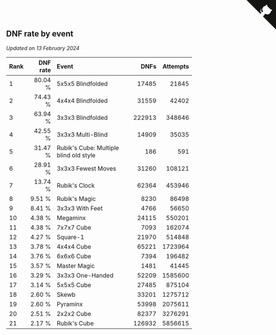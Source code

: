 ## DNF rate by event

*Updated on 13 February 2024*

| Rank | DNF rate | Event | DNFs | Attempts |
| :--- | ---: | :--- | ---: | ---: |
| 1 | 80.04 % | 5x5x5 Blindfolded | 17485 | 21845 |
| 2 | 74.43 % | 4x4x4 Blindfolded | 31559 | 42402 |
| 3 | 63.94 % | 3x3x3 Blindfolded | 222913 | 348646 |
| 4 | 42.55 % | 3x3x3 Multi-Blind | 14909 | 35035 |
| 5 | 31.47 % | Rubik's Cube: Multiple blind old style | 186 | 591 |
| 6 | 28.91 % | 3x3x3 Fewest Moves | 31260 | 108121 |
| 7 | 13.74 % | Rubik's Clock | 62364 | 453946 |
| 8 | 9.51 % | Rubik's Magic | 8230 | 86498 |
| 9 | 8.41 % | 3x3x3 With Feet | 4766 | 56650 |
| 10 | 4.38 % | Megaminx | 24115 | 550201 |
| 11 | 4.38 % | 7x7x7 Cube | 7093 | 162074 |
| 12 | 4.27 % | Square-1 | 21970 | 514848 |
| 13 | 3.78 % | 4x4x4 Cube | 65221 | 1723964 |
| 14 | 3.76 % | 6x6x6 Cube | 7394 | 196482 |
| 15 | 3.57 % | Master Magic | 1481 | 41445 |
| 16 | 3.29 % | 3x3x3 One-Handed | 52209 | 1585600 |
| 17 | 3.14 % | 5x5x5 Cube | 27485 | 875104 |
| 18 | 2.60 % | Skewb | 33201 | 1275712 |
| 19 | 2.60 % | Pyraminx | 53998 | 2075611 |
| 20 | 2.51 % | 2x2x2 Cube | 82377 | 3276291 |
| 21 | 2.17 % | Rubik's Cube | 126932 | 5856615 |


<a href="https://github.com/JustinTimeCuber/wca_statistics" class="github-corner" aria-label="View source on Github"><svg width="80" height="80" viewBox="0 0 250 250" style="fill:#151513; color:#fff; position: absolute; top: 0; border: 0; right: 0;" aria-hidden="true"><path d="M0,0 L115,115 L130,115 L142,142 L250,250 L250,0 Z"></path><path d="M128.3,109.0 C113.8,99.7 119.0,89.6 119.0,89.6 C122.0,82.7 120.5,78.6 120.5,78.6 C119.2,72.0 123.4,76.3 123.4,76.3 C127.3,80.9 125.5,87.3 125.5,87.3 C122.9,97.6 130.6,101.9 134.4,103.2" fill="currentColor" style="transform-origin: 130px 106px;" class="octo-arm"></path><path d="M115.0,115.0 C114.9,115.1 118.7,116.5 119.8,115.4 L133.7,101.6 C136.9,99.2 139.9,98.4 142.2,98.6 C133.8,88.0 127.5,74.4 143.8,58.0 C148.5,53.4 154.0,51.2 159.7,51.0 C160.3,49.4 163.2,43.6 171.4,40.1 C171.4,40.1 176.1,42.5 178.8,56.2 C183.1,58.6 187.2,61.8 190.9,65.4 C194.5,69.0 197.7,73.2 200.1,77.6 C213.8,80.2 216.3,84.9 216.3,84.9 C212.7,93.1 206.9,96.0 205.4,96.6 C205.1,102.4 203.0,107.8 198.3,112.5 C181.9,128.9 168.3,122.5 157.7,114.1 C157.9,116.9 156.7,120.9 152.7,124.9 L141.0,136.5 C139.8,137.7 141.6,141.9 141.8,141.8 Z" fill="currentColor" class="octo-body"></path></svg></a><style>.github-corner:hover .octo-arm{animation:octocat-wave 560ms ease-in-out}@keyframes octocat-wave{0%,100%{transform:rotate(0)}20%,60%{transform:rotate(-25deg)}40%,80%{transform:rotate(10deg)}}@media (max-width:500px){.github-corner:hover .octo-arm{animation:none}.github-corner .octo-arm{animation:octocat-wave 560ms ease-in-out}}</style>
